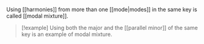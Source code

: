 Using [[harmonies]] from more than one [[mode|modes]] in the same key is called [[modal mixture]]. 

> [!example]
>  Using both the major and the [[parallel minor]] of the same key is an example of modal mixture.
